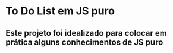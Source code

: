 # To Do List em JS puro

## Este projeto foi idealizado para colocar em prática alguns conhecimentos de JS puro
